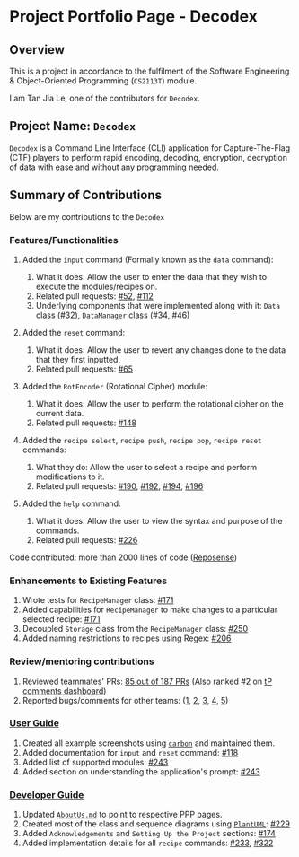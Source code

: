 # Project Portfolio Page - Decodex

## Overview

This is a project in accordance to the fulfilment of the Software Engineering & Object-Oriented Programming (`CS2113T`) module.

I am Tan Jia Le, one of the contributors for `Decodex`.

## Project Name: `Decodex`
`Decodex` is a Command Line Interface (CLI) application for Capture-The-Flag (CTF) players to perform rapid encoding, decoding, encryption, decryption of data with ease and without any programming needed.

## Summary of Contributions
Below are my contributions to the `Decodex`

### Features/Functionalities

1. Added the `input` command (Formally known as the `data` command):
   1. What it does: Allow the user to enter the data that they wish to execute the modules/recipes on.
   2. Related pull requests: [#52](https://github.com/AY2122S1-CS2113T-T10-3/tp/pull/52), [#112](https://github.com/AY2122S1-CS2113T-T10-3/tp/pull/112)
   3. Underlying components that were implemented along with it: `Data` class ([#32](https://github.com/AY2122S1-CS2113T-T10-3/tp/pull/32)), `DataManager` class ([#34](https://github.com/AY2122S1-CS2113T-T10-3/tp/pull/34), [#46](https://github.com/AY2122S1-CS2113T-T10-3/tp/pull/46))

2. Added the `reset` command:
   1. What it does: Allow the user to revert any changes done to the data that they first inputted.
   2. Related pull requests: [#65](https://github.com/AY2122S1-CS2113T-T10-3/tp/pull/65)

3. Added the `RotEncoder` (Rotational Cipher) module:
   1. What it does: Allow the user to perform the rotational cipher on the current data.
   2. Related pull requests: [#148](https://github.com/AY2122S1-CS2113T-T10-3/tp/pull/148)

4. Added the `recipe select`, `recipe push`, `recipe pop`, `recipe reset` commands:
   1. What they do: Allow the user to select a recipe and perform modifications to it.
   2. Related pull requests: [#190](https://github.com/AY2122S1-CS2113T-T10-3/tp/pull/190), [#192](https://github.com/AY2122S1-CS2113T-T10-3/tp/pull/192), [#194](https://github.com/AY2122S1-CS2113T-T10-3/tp/pull/194), [#196](https://github.com/AY2122S1-CS2113T-T10-3/tp/pull/196)

5. Added the `help` command:
   1. What it does: Allow the user to view the syntax and purpose of the commands.
   2. Related pull requests: [#226](https://github.com/AY2122S1-CS2113T-T10-3/tp/pull/226)

Code contributed: more than 2000 lines of code ([Reposense](https://nus-cs2113-ay2122s1.github.io/tp-dashboard/?search=rizemon&sort=groupTitle&sortWithin=title&timeframe=commit&mergegroup=&groupSelect=groupByRepos&breakdown=true&checkedFileTypes=docs~functional-code~test-code~other&since=2021-09-25&tabOpen=true&tabType=authorship&tabAuthor=rizemon&tabRepo=AY2122S1-CS2113T-T10-3%2Ftp%5Bmaster%5D&authorshipIsMergeGroup=false&authorshipFileTypes=docs~functional-code~test-code~other&authorshipIsBinaryFileTypeChecked=false))

### Enhancements to Existing Features

1. Wrote tests for `RecipeManager` class: [#171](https://github.com/AY2122S1-CS2113T-T10-3/tp/pull/171)
2. Added capabilities for `RecipeManager` to make changes to a particular selected recipe: [#171](https://github.com/AY2122S1-CS2113T-T10-3/tp/pull/171)
3. Decoupled `Storage` class from the `RecipeManager` class: [#250](https://github.com/AY2122S1-CS2113T-T10-3/tp/pull/250)
4. Added naming restrictions to recipes using Regex: [#206](https://github.com/AY2122S1-CS2113T-T10-3/tp/pull/206)

### Review/mentoring contributions
1. Reviewed teammates' PRs: [85 out of 187 PRs](https://github.com/AY2122S1-CS2113T-T10-3/tp/pulls?q=is%3Apr+is%3Aclosed+-author%3A%40me+commenter%3A%40me+reviewed-by%3A%40me) (Also ranked #2 on [tP comments dashboard](https://nus-cs2113-ay2122s1.github.io/dashboards/contents/tp-comments.html))
2. Reported bugs/comments for other teams: ([1](https://github.com/rizemon/ped/issues/5), [2](https://github.com/rizemon/ped/issues/12), [3](https://github.com/rizemon/ped/issues/13), [4](https://github.com/rizemon/ped/issues/7), [5](https://github.com/rizemon/ped/issues/1))

### [User Guide](https://ay2122s1-cs2113t-t10-3.github.io/tp/UserGuide.html) 
1. Created all example screenshots using [`carbon`](https://carbon.now.sh/) and maintained them.
2. Added documentation for `input` and `reset` command: [#118](https://github.com/AY2122S1-CS2113T-T10-3/tp/pull/118)
3. Added list of supported modules: [#243](https://github.com/AY2122S1-CS2113T-T10-3/tp/pull/243)
4. Added section on understanding the application's prompt: [#243](https://github.com/AY2122S1-CS2113T-T10-3/tp/pull/243) 

### [Developer Guide](https://ay2122s1-cs2113t-t10-3.github.io/tp/DeveloperGuide.html)
1. Updated [`AboutUs.md`](https://ay2122s1-cs2113t-t10-3.github.io/tp/AboutUs.html) to point to respective PPP pages.
2. Created most of the class and sequence diagrams using [`PlantUML`](https://plantuml.com/): [#229](https://github.com/AY2122S1-CS2113T-T10-3/tp/pull/229)
3. Added `Acknowledgements` and `Setting Up the Project` sections: [#174](https://github.com/AY2122S1-CS2113T-T10-3/tp/pull/174)
4. Added implementation details for all `recipe` commands: [#233](https://github.com/AY2122S1-CS2113T-T10-3/tp/pull/233/files), [#322](https://github.com/AY2122S1-CS2113T-T10-3/tp/pull/322)
